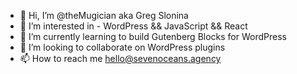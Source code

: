 - 👋 Hi, I’m @theMugician aka Greg Slonina
- 👀 I’m interested in - WordPress && JavaScript && React
- 🌱 I’m currently learning to build Gutenberg Blocks for WordPress
- 💞️ I’m looking to collaborate on WordPress plugins
- 📫 How to reach me hello@sevenoceans.agency

<!---
theMugician/theMugician is a ✨ special ✨ repository because its `README.md` (this file) appears on your GitHub profile.
You can click the Preview link to take a look at your changes.
--->
